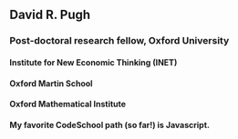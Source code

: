 ## David R. Pugh

### Post-doctoral research fellow, Oxford University
#### Institute for New Economic Thinking (INET)
#### Oxford Martin School
#### Oxford Mathematical Institute

#### My favorite CodeSchool path (so far!) is Javascript.